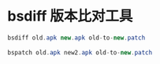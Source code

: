 # bsdiff 版本比对工具
```java
bsdiff old.apk new.apk old-to-new.patch
    
bspatch old.apk new2.apk old-to-new.patch
```
